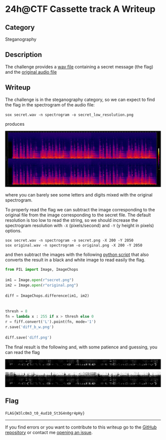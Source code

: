 # 24h@CTF Cassette track A Writeup

## Category

Steganography

## Description

The challenge provides a [wav file](resources/secret.wav) containing a secret message (the flag) and the [original audio file](resources/original.wav)


## Writeup

The challenge is in the steganography category, so we can expect to find the flag in the spectrogram of the audio file:

`sox secret.wav -n spectrogram -o secret_low_resolution.png`

produces

![secret_low_resolution](resources/secret_low_resolution.png?raw=true)

where you can barely see some letters and digits mixed with the original spectrogram.

To properly read the flag we can subtract the image corresponding to the original file from the image corresponding to the secret file. The default resolution is too low to read the string, so we should increase the spectrogram resolution with `-X` (pixels/second) and `-Y` (y height in pixels) options.

```
sox secret.wav -n spectrogram -o secret.png -X 200 -Y 2050
sox original.wav -n spectrogram -o original.png -X 200 -Y 2050
```

and then subtract the images with the following [python script](resources/img_diff.py) that also converts the result in a black and white image to read easily the flag.

```py
from PIL import Image, ImageChops

im1 = Image.open(r"secret.png")
im2 = Image.open(r"original.png")

diff = ImageChops.difference(im1, im2)


thresh = 8
fn = lambda x : 255 if x > thresh else 0
r = fiff.convert('L').point(fn, mode='1')
r.save('diff_b_w.png')

diff.save('diff.png')
```

The final result is the following and, with some patience and guessing, you can read the flag

![secret_low_resolution](resources/diff_b_w_crop.png?raw=true)


## Flag

`FLAG{W3lc0m3_t0_4ud10_St3G4n0gr4pHy}`

<hr>

If you find errors or you want to contribute to this writeup go to the [GitHub repository](https://github.com/francesco-scar/CTF-writeups/tree/main/24h%40CTF/2022-02-05/Cassette_track_A) or contact me [opening an issue](https://github.com/francesco-scar/CTF-writeups/issues).
